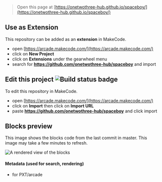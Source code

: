  


> Open this page at [https://onetwothree-hub.github.io/spaceboy/](https://onetwothree-hub.github.io/spaceboy/)

## Use as Extension

This repository can be added as an **extension** in MakeCode.

* open [https://arcade.makecode.com/](https://arcade.makecode.com/)
* click on **New Project**
* click on **Extensions** under the gearwheel menu
* search for **https://github.com/onetwothree-hub/spaceboy** and import

## Edit this project ![Build status badge](https://github.com/onetwothree-hub/spaceboy/workflows/MakeCode/badge.svg)

To edit this repository in MakeCode.

* open [https://arcade.makecode.com/](https://arcade.makecode.com/)
* click on **Import** then click on **Import URL**
* paste **https://github.com/onetwothree-hub/spaceboy** and click import

## Blocks preview

This image shows the blocks code from the last commit in master.
This image may take a few minutes to refresh.

![A rendered view of the blocks](https://github.com/onetwothree-hub/spaceboy/raw/master/.github/makecode/blocks.png)

#### Metadata (used for search, rendering)

* for PXT/arcade
<script src="https://makecode.com/gh-pages-embed.js"></script><script>makeCodeRender("{{ site.makecode.home_url }}", "{{ site.github.owner_name }}/{{ site.github.repository_name }}");</script>
